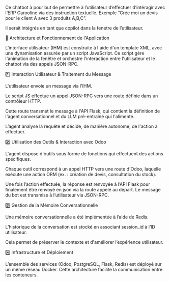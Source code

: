 Ce chatbot à pour but de permettre à l’utilisateur d’effectuer d’intéragir avec l’ERP Carooline via des instruction textuelle. Exemple “Crée moi un devis pour le client A avec 3 produits A,B,C”.

Il serait intégrés en tant que copilot dans la fenetre de l’utilisateur.

🔹 Architecture et Fonctionnement de l'Application

L'interface utilisateur (IHM) est construite à l'aide d'un template XML, avec une dynamisation assurée par un script JavaScript. Ce script gère l'animation de la fenêtre et orchestre l'interaction entre l'utilisateur et le chatbot via des appels JSON-RPC.

1️⃣ Interaction Utilisateur & Traitement du Message

L'utilisateur envoie un message via l'IHM.

Le script JS effectue un appel JSON-RPC vers une route définie dans un contrôleur HTTP.

Cette route transmet le message à l'API Flask, qui contient la définition de l'agent conversationnel et du LLM pré-entraîné qui l'alimente.

L’agent analyse la requête et décide, de manière autonome, de l'action à effectuer.

2️⃣ Utilisation des Outils & Interaction avec Odoo

L'agent dispose d'outils sous forme de fonctions qui effectuent des actions spécifiques.

Chaque outil correspond à un appel HTTP vers une route d'Odoo, laquelle exécute une action ORM (ex. : création de devis, consultation du stock).

Une fois l’action effectuée, la réponse est renvoyée à l’API Flask pour finalement être renvoyé en json via la route appelé au départ. Le message du bot est transmise à l’utilisateur via JSON-RPC.

3️⃣ Gestion de la Mémoire Conversationnelle

Une mémoire conversationnelle a été implémentée à l’aide de Redis.

L’historique de la conversation est stocké en associant session_id à l’ID utilisateur.

Cela permet de préserver le contexte et d'améliorer l’expérience utilisateur.

4️⃣ Infrastructure et Déploiement

L’ensemble des services (Odoo, PostgreSQL, Flask, Redis) est déployé sur un même réseau Docker. Cette architecture facilite la communication entre les conteneurs.